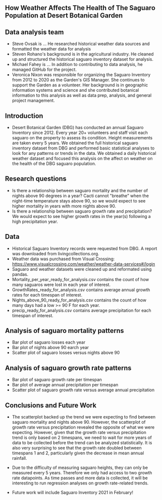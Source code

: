 ## How Weather Affects The Health of The Saguaro Population at Desert Botanical Garden

## Data analysis team
* Steve Ovsak is ... He researched historical weather data sources and formatted the weather data for analysis
* Steven Rohano's background is in the agricultural industry. He cleaned up and structured the historical saguaro inventory dataset for analysis.
* Michael Fahey is ... In addition to contributing to data analysis, he managed GitHub for the project.
* Veronica Nixon was responsible for organizing the Saguaro Inventory from 2012 to 2020 as the Garden's GIS Manager. She continues to support the Garden as a volunteer. Her background is in geographic information systems and science and she contributed botanical information to this analysis as well as data prep, analysis, and general project management.

## Introduction
* Desert Botanical Garden (DBG) has conducted an annual Saguaro Inventory since 2012. Every year 20+ volunteers and staff visit each saguaro on the property to assess its condition. Height measurements are taken every 5 years. We obtained the full historical saguaro inventory dataset from DBG and performed basic statistical analyses to look for any patterns or trends in the data. We obtained a daily historical weather dataset and focused this analysis on the affect on weather on the health of the DBG saguaro population.

## Research questions
* Is there a relationship between saguaro mortality and the number of nights above 90 degrees in a year? Cacti cannot "breathe" when the night-time temperature stays above 90, so we would expect to see higher mortality in years with more nights above 90.
* Is there a relationship between saguaro growth rate and precipitation? We would expect to see higher growth rates in the year(s) following a high precipitation year.

## Data
* Historical Saguaro Inventory records were requested from DBG. A report was downloaded from livingcollections.org.
* Weather data was purchased from Visual Crossing: https://www.visualcrossing.com/weather/weather-data-services#/login
* Saguaro and weather datasets were cleaned up and reformated using pandas.
* Mortality_per_year_ready_for_analysis.csv contains the count of how many saguaros were lost in each year of interest.
* GrowthRates_ready_for_analysis.csv contains average annual growth rates for each timespan of interest.
* Nights_above_90_ready_for_analysis.csv contains the count of how many days had a low >= 90 F for each year.
* precip_ready_for_analysis.csv contains average precipitation for each timespan of interest.

## Analysis of saguaro mortality patterns
* Bar plot of saguaro losses each year
* Bar plot of nights above 90 earch year
* Scatter plot of saguaro losses versus nights above 90

## Analysis of saguaro growth rate patterns
* Bar plot of saguaro growth rate per timespan
* Bar plot of average annual precipitation per timespan
* Scatter plot of saguaro growth rate versus average annual precipitation

## Conclusions and Future Work
* The scatterplot backed up the trend we were expecting to find between saguaro mortality and nights above 90. However, the scatterplot of growth rate versus precipitation revealed the opposite of what we were expecting. However, given that the growth rate versus precipitation trend is only based on 2 timespans, we need to wait for more years of data to be collected before the trend can be analyzed statistically. It is also very surprising to see that the growth rate doubled between timespans 1 and 2, particularly given the decrease in mean annual rainfall.

* Due to the difficulty of measuring saguaro heights, they can only be measured every 5 years. Therefore we only had access to two growth rate datapoints. As time passes and more data is collected, it will be interesting to run regression analyses on growth rate-related trends.

* Future work will include Saguaro Inventory 2021 in February!
